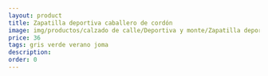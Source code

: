 ```yaml
---
layout: product
title: Zapatilla deportiva caballero de cordón 
image: img/productos/calzado de calle/Deportiva y monte/Zapatilla deportiva caballero de cordón =36=gris verde verano joma.webp
price: 36
tags: gris verde verano joma
description: 
order: 0
---
```

